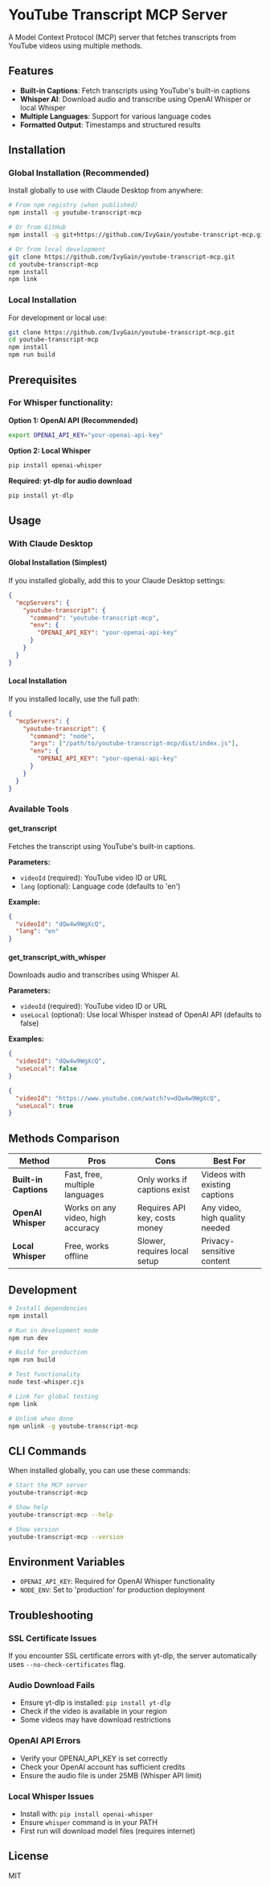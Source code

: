 # YouTube Transcript MCP Server

A Model Context Protocol (MCP) server that fetches transcripts from YouTube videos using multiple methods.

## Features

- **Built-in Captions**: Fetch transcripts using YouTube's built-in captions
- **Whisper AI**: Download audio and transcribe using OpenAI Whisper or local Whisper
- **Multiple Languages**: Support for various language codes
- **Formatted Output**: Timestamps and structured results

## Installation

### Global Installation (Recommended)

Install globally to use with Claude Desktop from anywhere:

```bash
# From npm registry (when published)
npm install -g youtube-transcript-mcp

# Or from GitHub
npm install -g git+https://github.com/IvyGain/youtube-transcript-mcp.git

# Or from local development
git clone https://github.com/IvyGain/youtube-transcript-mcp.git
cd youtube-transcript-mcp
npm install
npm link
```

### Local Installation

For development or local use:

```bash
git clone https://github.com/IvyGain/youtube-transcript-mcp.git
cd youtube-transcript-mcp
npm install
npm run build
```

## Prerequisites

### For Whisper functionality:

**Option 1: OpenAI API (Recommended)**
```bash
export OPENAI_API_KEY="your-openai-api-key"
```

**Option 2: Local Whisper**
```bash
pip install openai-whisper
```

**Required: yt-dlp for audio download**
```bash
pip install yt-dlp
```

## Usage

### With Claude Desktop

#### Global Installation (Simplest)

If you installed globally, add this to your Claude Desktop settings:

```json
{
  "mcpServers": {
    "youtube-transcript": {
      "command": "youtube-transcript-mcp",
      "env": {
        "OPENAI_API_KEY": "your-openai-api-key"
      }
    }
  }
}
```

#### Local Installation

If you installed locally, use the full path:

```json
{
  "mcpServers": {
    "youtube-transcript": {
      "command": "node",
      "args": ["/path/to/youtube-transcript-mcp/dist/index.js"],
      "env": {
        "OPENAI_API_KEY": "your-openai-api-key"
      }
    }
  }
}
```

### Available Tools

#### get_transcript

Fetches the transcript using YouTube's built-in captions.

**Parameters:**
- `videoId` (required): YouTube video ID or URL
- `lang` (optional): Language code (defaults to 'en')

**Example:**
```json
{
  "videoId": "dQw4w9WgXcQ",
  "lang": "en"
}
```

#### get_transcript_with_whisper

Downloads audio and transcribes using Whisper AI.

**Parameters:**
- `videoId` (required): YouTube video ID or URL  
- `useLocal` (optional): Use local Whisper instead of OpenAI API (defaults to false)

**Examples:**
```json
{
  "videoId": "dQw4w9WgXcQ",
  "useLocal": false
}
```

```json
{
  "videoId": "https://www.youtube.com/watch?v=dQw4w9WgXcQ",
  "useLocal": true
}
```

## Methods Comparison

| Method | Pros | Cons | Best For |
|--------|------|------|----------|
| **Built-in Captions** | Fast, free, multiple languages | Only works if captions exist | Videos with existing captions |
| **OpenAI Whisper** | Works on any video, high accuracy | Requires API key, costs money | Any video, high quality needed |
| **Local Whisper** | Free, works offline | Slower, requires local setup | Privacy-sensitive content |

## Development

```bash
# Install dependencies
npm install

# Run in development mode
npm run dev

# Build for production
npm run build

# Test functionality
node test-whisper.cjs

# Link for global testing
npm link

# Unlink when done
npm unlink -g youtube-transcript-mcp
```

## CLI Commands

When installed globally, you can use these commands:

```bash
# Start the MCP server
youtube-transcript-mcp

# Show help
youtube-transcript-mcp --help

# Show version
youtube-transcript-mcp --version
```

## Environment Variables

- `OPENAI_API_KEY`: Required for OpenAI Whisper functionality
- `NODE_ENV`: Set to 'production' for production deployment

## Troubleshooting

### SSL Certificate Issues
If you encounter SSL certificate errors with yt-dlp, the server automatically uses `--no-check-certificates` flag.

### Audio Download Fails
- Ensure yt-dlp is installed: `pip install yt-dlp`
- Check if the video is available in your region
- Some videos may have download restrictions

### OpenAI API Errors
- Verify your OPENAI_API_KEY is set correctly
- Check your OpenAI account has sufficient credits
- Ensure the audio file is under 25MB (Whisper API limit)

### Local Whisper Issues
- Install with: `pip install openai-whisper`
- Ensure `whisper` command is in your PATH
- First run will download model files (requires internet)

## License

MIT